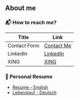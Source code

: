 <!--
## Hi there :wave:

...

## Key Facts

### :telescope:	I’m currently working on ...
- my resume to refine and implement more features 
- some smaller home automation topics with NodeRED

### :seedling: I’m currently learning / enhancing...
- my python skills 

### :thinking: I’m looking for help with ...
- building Python Scripts and Pipelines for Data Processing and Engineering
-->

## About me 

### :mailbox_with_mail: How to reach me?

| Title   | Link   |
|-----------------------------------|-----------------------------------|
| Contact Form  | [Contact Me](https://jakobgabriel.github.io/blog-resume-jakob-gabriel/contact-me/)  |
| LinkedIn  | [LinkedIn](https://www.linkedin.com/in/jakob-gabriel/)  |
| XING  | [XING](https://www.xing.com/profile/Jakob_Gabriel4)  |

### :page_facing_up: Personal Resume
- [Resume - English](https://jakobgabriel.github.io/blog-resume-jakob-gabriel/resume-english)
- [Lebenslauf - Deutsch](https://jakobgabriel.github.io/blog-resume-jakob-gabriel/lebenslauf-deutsch)


<!--
### :octocat: GitHub Stats
[![GitHub Streak](http://github-readme-streak-stats.herokuapp.com?user=jakobgabriel&theme=material&border_radius=4&date_format=j%20M%5B%20Y%5D&mode=weekly)](https://git.io/streak-stats)


**jakobgabriel/jakobgabriel** is a ✨ _special_ ✨ repository because its `README.md` (this file) appears on your GitHub profile.

Here are some ideas to get you started:

- 🔭 I’m currently working on ...
- 🌱 I’m currently learning ...
- 👯 I’m looking to collaborate on ...
- 🤔 I’m looking for help with ...
- 💬 Ask me about ...
- 📫 How to reach me: ...
- 😄 Pronouns: ...
- ⚡ Fun fact: ...
-->
